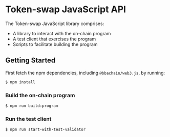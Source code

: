 # Token-swap JavaScript API

The Token-swap JavaScript library comprises:

* A library to interact with the on-chain program
* A test client that exercises the program
* Scripts to facilitate building the program

## Getting Started

First fetch the npm dependencies, including `@bbachain/web3.js`, by running:
```sh
$ npm install
```

### Build the on-chain program

```sh
$ npm run build:program
```

### Run the test client

```sh
$ npm run start-with-test-validator
```

